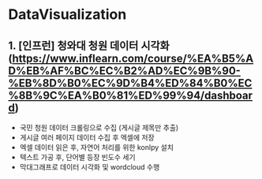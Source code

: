 # DataVisualization

## 1. [인프런] 청와대 청원 데이터 시각화 (https://www.inflearn.com/course/%EA%B5%AD%EB%AF%BC%EC%B2%AD%EC%9B%90-%EB%8D%B0%EC%9D%B4%ED%84%B0%EC%8B%9C%EA%B0%81%ED%99%94/dashboard)
* 국민 청원 데이터 크롤링으로 수집 (게시글 제목만 추출)
* 게시글 여러 페이지 데이터 수집 후 엑셀에 저장
* 엑셀 데이터 읽은 후, 자연어 처리를 위한 konlpy 설치
* 텍스트 가공 후, 단어별 등장 빈도수 세기
* 막대그래프로 데이터 시각화 및 wordcloud 수행
